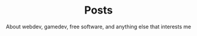 ---
title: Posts
subtitle: About webdev, gamedev, free software, and anything else that interests me
---